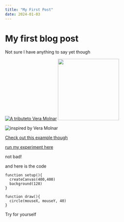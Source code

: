 ```yaml
---
title: "My First Post"
date: 2024-01-03
---
```

# My first blog post
Not sure I have anything to say yet though

[![A tributeto Vera Molnar](/myCodingPortfolioTest/assets/images/veraMolnar.png "An image of my Vera Molnar homage")](https://cranbim.github.io/myCodingPortfolioTest/creativeCode/gen24-05-VeraMolnar/index.html)
<img src="https://cranbim.github.io/myCodingPortfolioTest/assets/images/veraMolnar.png" width="200">

![inspired by Vera Molnar](https://cranbim.github.io/myCodingPortfolioTest/assets/images/veraMolnar.png)

[Check out this example though](https://cranbim.github.io/myCodingPortfolioTest/creativeCode/gen24-05-VeraMolnar/index.html)

[run my experiment here](/myCodingPortfolioTest/creativeCode/gen24-05-VeraMolnar/index.html)

not bad!

and here is the code
```
function setup(){
  createCanvas(400,400)
  background(128)
}

function draw(){
  circle(mouseX, mouseY, 40)
}
```

Try for yourself
